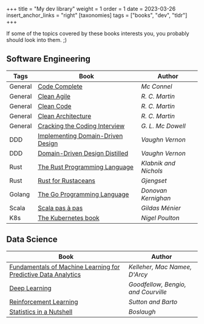 +++
title = "My dev library"
weight = 1
order = 1
date = 2023-03-26
insert_anchor_links = "right"
[taxonomies]
tags = ["books", "dev", "tldr"]
+++

If some of the topics covered by these books interests you, you probably should look into them. ;)

## Software Engineering

| Tags    | Book                                                                                                | Author                |
| ------- | --------------------------------------------------------------------------------------------------- | --------------------- |
| General | [Code Complete](https://en.wikipedia.org/wiki/Code_Complete)                                        | _Mc Connel_           |
| General | [Clean Agile](https://en.wikipedia.org/wiki/Robert_C._Martin#Publications)                          | _R. C. Martin_        |
| General | [Clean Code](https://en.wikipedia.org/wiki/Robert_C._Martin#Publications)                           | _R. C. Martin_        |
| General | [Clean Architecture](https://en.wikipedia.org/wiki/Robert_C._Martin#Publications)                   | _R. C. Martin_        |
| General | [Cracking the Coding Interview](https://www.crackingthecodinginterview.com/)                        | _G. L. Mc Dowell_     |
| DDD     | [Implementing Domain-Driven Design](https://kalele.io/books/)                                       | _Vaughn Vernon_       |
| DDD     | [Domain-Driven Design Distilled](https://kalele.io/books/)                                          | _Vaughn Vernon_       |
| Rust    | [The Rust Programming Language](https://doc.rust-lang.org/book/)                                    | _Klabnik and Nichols_ |
| Rust    | [Rust for Rustaceans](https://rust-for-rustaceans.com/)                                             | _Gjengset_            |
| Golang  | [The Go Programming Language](https://www.gopl.io/)                                                 | _Donovan Kernighan_   |
| Scala   | [Scala pas à pas](https://www.editions-ellipses.fr/accueil/7023-scala-pas-a-pas-9782340000094.html) | _Gildas Ménier_       |
| K8s     | [The Kubernetes book](https://nigelpoulton.com/books/)                                              | _Nigel Poulton_       |

## Data Science

| Book                                                                                                      | Author                              |
| --------------------------------------------------------------------------------------------------------- | ----------------------------------- |
| [Fundamentals of Machine Learning for Predictive Data Analytics](https://mitpress.mit.edu/9780262029445/) | _Kelleher, Mac Namee, D'Arcy_       |
| [Deep Learning](https://www.deeplearningbook.org/)                                                        | _Goodfellow, Bengio, and Courville_ |
| [Reinforcement Learning](http://www.incompleteideas.net/book/the-book.html)                               | _Sutton and Barto_                  |
| [Statistics in a Nutshell](https://www.oreilly.com/library/view/statistics-in-a/9781449361129/)           | _Boslaugh_                          |
